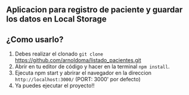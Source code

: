 ## Aplicacion para registro de paciente y guardar los datos en Local Storage

## ¿Como usarlo?
1. Debes realizar el clonado `git clone` https://github.com/arnoldoma/listado_pacientes.git
2. Abrir en tu editor de código y hacer en la terminal `npm install`.
3. Ejecuta npm start y abrirar el navegador en la direccion `http://localhost:3000/` (PORT: 3000' por defecto)
4. Ya puedes ejecutar el proyecto!!